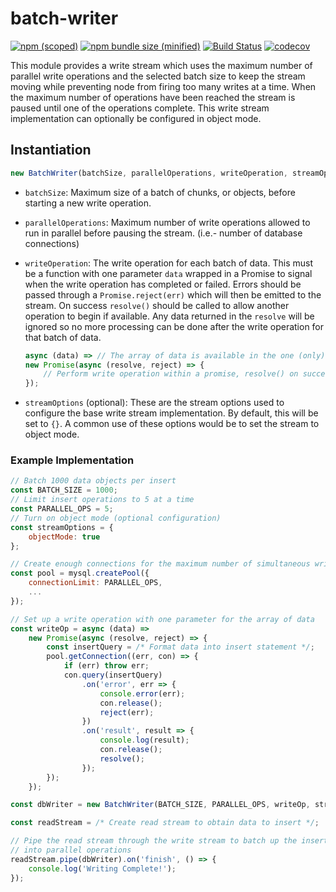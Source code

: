 # batch-writer

[![npm (scoped)](https://img.shields.io/npm/v/batch-writer.svg)](https://github.com/MGardner02/batch-writer)
[![npm bundle size (minified)](https://img.shields.io/bundlephobia/min/batch-writer.svg)](https://github.com/MGardner02/batch-writer)
[![Build Status](https://travis-ci.com/MGardner02/batch-write-stream.svg?branch=master)](https://travis-ci.com/MGardner02/batch-writer)
[![codecov](https://codecov.io/gh/MGardner02/batch-write-stream/branch/master/graph/badge.svg)](https://codecov.io/gh/MGardner02/batch-writer)

This module provides a write stream which uses the maximum number of parallel write operations and the selected batch size to keep the stream moving
while preventing node from firing too many writes at a time. When the maximum number of operations have been reached the stream is paused until
one of the operations complete. This write stream implementation can optionally be configured in object mode.

## Instantiation

```javascript 
new BatchWriter(batchSize, parallelOperations, writeOperation, streamOptions)
```

-   `batchSize`: Maximum size of a batch of chunks, or objects, before starting a new write operation.

-   `parallelOperations`: Maximum number of write operations allowed to run in parallel before pausing the stream. (i.e.- number of database connections)

-   `writeOperation`: The write operation for each batch of data. This must be a function with one parameter `data` wrapped in a Promise to signal
    when the write operation has completed or failed.  Errors should be passed through a `Promise.reject(err)` which will then be emitted to the stream.
    On success `resolve()` should be called to allow another operation to begin if available.  Any data returned in the `resolve` will be ignored so no more processing
    can be done after the write operation for that batch of data.

    ```javascript
    async (data) => // The array of data is available in the one (only) parameter
    new Promise(async (resolve, reject) => { 
        // Perform write operation within a promise, resolve() on success and reject(err) to emit the error in stream
    });
    ```

-   `streamOptions` (optional): These are the stream options used to configure the base write stream implementation.
    By default, this will be set to `{}`. A common use of these options would be to set the stream to object mode.

### Example Implementation

```javascript
// Batch 1000 data objects per insert
const BATCH_SIZE = 1000;
// Limit insert operations to 5 at a time
const PARALLEL_OPS = 5;
// Turn on object mode (optional configuration)
const streamOptions = {
    objectMode: true
};

// Create enough connections for the maximum number of simultaneous write operations
const pool = mysql.createPool({
    connectionLimit: PARALLEL_OPS,
    ...
});

// Set up a write operation with one parameter for the array of data
const writeOp = async (data) =>
    new Promise(async (resolve, reject) => {
        const insertQuery = /* Format data into insert statement */;
        pool.getConnection((err, con) => {
            if (err) throw err;
            con.query(insertQuery)
                .on('error', err => {
                    console.error(err);
                    con.release();
                    reject(err);
                })
                .on('result', result => {
                    console.log(result);
                    con.release();
                    resolve();
                });
        });
    });

const dbWriter = new BatchWriter(BATCH_SIZE, PARALLEL_OPS, writeOp, streamOptions);

const readStream = /* Create read stream to obtain data to insert */;

// Pipe the read stream through the write stream to batch up the inserts
// into parallel operations
readStream.pipe(dbWriter).on('finish', () => {
    console.log('Writing Complete!');
});
```
